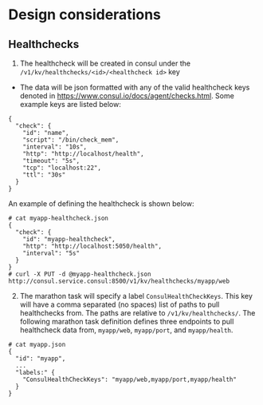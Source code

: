 # Design considerations

## Healthchecks 

1. The healthcheck will be created in consul under the `/v1/kv/healthchecks/<id>/<healthcheck id>` key
- The data will be json formatted with any of the valid healthcheck keys denoted in https://www.consul.io/docs/agent/checks.html. Some example keys are listed below:
```
{
  "check": {
    "id": "name",
    "script": "/bin/check_mem",
    "interval": "10s",
    "http": "http://localhost/health",
    "timeout": "5s",
    "tcp": "localhost:22",
    "ttl": "30s"
  }
}
```
An example of defining the healthcheck is shown below:
```
# cat myapp-healthcheck.json
{
  "check": {
    "id": "myapp-healthcheck",
    "http": "http://localhost:5050/health",
    "interval": "5s"
  }
}
# curl -X PUT -d @myapp-healthcheck.json http://consul.service.consul:8500/v1/kv/healthchecks/myapp/web
```

2. The marathon task will specify a label `ConsulHealthCheckKeys`. This key will have a comma separated (no spaces) list of paths to pull healthchecks from. The paths are relative to `/v1/kv/healthchecks/`.
The following marathon task definition defines three endpoints to pull healthcheck data from, `myapp/web`, `myapp/port`, and `myapp/health`.
```
# cat myapp.json
{
  "id": "myapp",
  ...
  "labels:" {
    "ConsulHealthCheckKeys": "myapp/web,myapp/port,myapp/health"
  }
}
```


